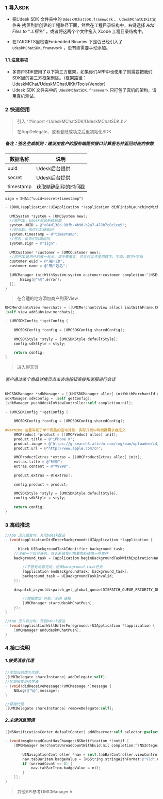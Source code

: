 ### 1.导入SDK

- 把Udesk SDK 文件夹中的 `UdeskMChatSDK.framework` 、 `UdeskMChatUIKit`文件夹 拷贝到新创建的工程路径下面，然后在工程目录结构中，右键选择 *Add Files to “工程名”* 。或者将这两个个文件拖入 Xcode 工程目录结构中。


- 在TARGETS里检查Embedded Binaries 下是否已经引入了 `UdeskMChatSDK.framework` ，没有则需要手动添加。


#### 1.1.注意事项

- 多商户SDK使用了以下第三方框架，如果你们APP中也使用了则需要把我们SDK里的第三方框架删除。（框架路径：UdeskMChat/UdeskMChatUIKit/Tools/Vendor）
- Udesk SDK 文件夹中的 `UdeskMChatSDK.framework` 只打包了真机的架构，请用真机测试。


### 2.快速使用

> 引入 ‘ \#import <UdeskMChatSDK/UdeskMChatSDK.h>’
>
> 在AppDelegate、或者登陆成功之后里初始化SDK

##### 备注：签名生成规则：建议由客户的服务端提供接口计算签名并返回对应的参数

| 数据名称      | 说明         |
| --------- | ---------- |
| uuid      | Udesk后台提供  |
| secret    | Udesk后台提供  |
| timestamp | 获取精确到秒的时间戳 |

```
sign = SHA1("uuid+secret+timestamp")
```

```objective-c
- (BOOL)application:(UIApplication *)application didFinishLaunchingWithOptions:(NSDictionary *)launchOptions {
  
  UMCSystem *system = [UMCSystem new];
  //租户ID，Udesk后台系统获取
  system.UUID = @"a04d138d-98fb-4b9d-b2a7-478b7c0c1ce9";
  //时间戳，由你们后端返回
  system.timestamp = @"timestamp";
  //签名，由你们后端返回
  system.sign = @"sign";
            
  UMCCustomer *customer = [UMCCustomer new];
  //用户ID是用户的唯一标示，请不要重复，并且只允许使用数字、字母、数字+字母
  customer.euid = @"用户ID";
  customer.name = @"用户姓名";
            
  [UMCManager initWithSystem:system customer:customer completion:^(NSError *error) {
       NSLog(@"%@",error);
  }];
}
```

> 在合适的地方添加商户列表View

```objective-c
UMCMerchantsView *merchats = [[UMCMerchantsView alloc] initWithFrame:CGRectMake(0, 0, self.view.frame.size.width, self.view.frame.size.height) sdkConfig:[self getConfig]];
[self.view addSubview:merchats];

- (UMCSDKConfig *)getConfig {
    
    UMCSDKConfig *config = [UMCSDKConfig sharedConfig];
    
    UMCSDKStyle *styly = [UMCSDKStyle defaultStyle];
    config.sdkStyle = styly;
    
    return config;
}
```

> 进入聊天页

###### 客户通过某个商品详情页点击咨询按钮直接和客服进行会话

```objective-c
UMCSDKManager *sdkManager = [[UMCSDKManager alloc] initWithMerchantId:@"商户ID"];
sdkManager.sdkConfig = [self getConfig];
[sdkManager pushUdeskInViewController:self completion:nil];
            
- (UMCSDKConfig *)getConfig {
    
    UMCSDKConfig *config = [UMCSDKConfig sharedConfig];
    
#warning 这里写死了单个商品的咨询对象，实际开发中可根据需求自定义
    UMCProduct *product = [[UMCProduct alloc] init];
    product.title = @"iPhone X";
    product.image = @"https://g-search3.alicdn.com/img/bao/uploaded/i4/i3/1917047079/TB1IfFybl_85uJjSZPfXXcp0FXa_!!0-item_pic.jpg_460x460Q90.jpg";
    product.url = @"http://www.apple.com/cn";
    
    UMCProductExtras *extras = [[UMCProductExtras alloc] init];
    extras.title = @"标题";
    extras.content = @"¥9999";
    
    product.extras = @[extras];
    
    config.product = product;
    
    UMCSDKStyle *styly = [UMCSDKStyle defaultStyle];
    config.sdkStyle = styly;
    
    return config;
}
```



### 3.离线推送

```objective-c
//App 进入后台时，关闭Udesk推送
- (void)applicationDidEnterBackground:(UIApplication *)application {
  
    __block UIBackgroundTaskIdentifier background_task;
    //注册一个后台任务，告诉系统我们需要向系统借一些事件
    background_task = [application beginBackgroundTaskWithExpirationHandler:^ {
        
        //不管有没有完成，结束background_task任务
        [application endBackgroundTask: background_task];
        background_task = UIBackgroundTaskInvalid;
    }];
    
    dispatch_async(dispatch_get_global_queue(DISPATCH_QUEUE_PRIORITY_DEFAULT, 0), ^{
        
        //根据需求 开启／关闭 通知
        [UMCManager startUdeskMChatPush];
    });
}

//App 进入前台时，开启Udesk推送
- (void)applicationWillEnterForeground:(UIApplication *)application {
	[UMCManager endUdeskMChatPush];
}
```

### 4.接口说明

##### 1.接受消息代理

```objective-c
//添加当前类为代理，
[[UMCDelegate shareInstance] addDelegate:self];
//实现接受消息方法
- (void)didReceiveMessage:(UMCMessage *)message {
  	NSLog(@"%@",message);
}

//移除代理
[[UMCDelegate shareInstance] removeDelegate:self];
```

##### 2.未读消息回调

```objective-c
[[NSNotificationCenter defaultCenter] addObserver:self selector:@selector(msgUnreadCountHasChange:) name:UMC_UNREAD_MSG_HAS_CHANED_NOTIFICATION object:nil];

- (void)msgUnreadCountHasChange:(NSNotification *)notif {
    [UMCManager merchantsUnreadCountWithEuid:nil completion:^(NSInteger unreadCount) {
        
        UINavigationController *nav = self.tabBarController.viewControllers[1];
        nav.tabBarItem.badgeValue = [NSString stringWithFormat:@"%ld",unreadCount];
        if (unreadCount == 0) {
            nav.tabBarItem.badgeValue = nil;
        }
    }];
}
```

> 其他API参考UMCManager.h


